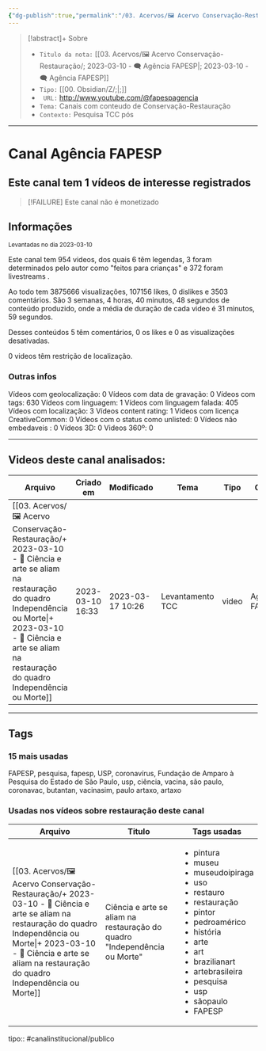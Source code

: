 ```yaml
---
{"dg-publish":true,"permalink":"/03. Acervos/🖼️ Acervo Conservação-Restauração/; 2023-03-10 - 🗨️ Agência FAPESP/","tags":["🖼️/🗨️"],"created":"2023-03-10T16:25:50.744-03:00","updated":"2023-03-17T10:26:36.945-03:00"}
---
```


>[!abstract]+ Sobre
>- `Titulo da nota:`  [[03. Acervos/🖼️ Acervo Conservação-Restauração/; 2023-03-10 - 🗨️ Agência FAPESP\|; 2023-03-10 - 🗨️ Agência FAPESP]]
>- `Tipo:`  [[00. Obsidian/Z/;\|;]]
>- ` URL:` http://www.youtube.com/@fapespagencia
>- `Tema:`  Canais com conteudo de Conservação-Restauração
>- ` Contexto: ` Pesquisa TCC pós
***

# Canal Agência FAPESP
## Este canal tem 1 vídeos de interesse registrados
>[!FAILURE] Este canal não é monetizado

## Informações
<small> Levantadas no dia 2023-03-10 </small>


Este canal tem 954 videos, dos quais 6 têm legendas, 3 foram determinados pelo autor como "feitos para crianças" e 372 foram livestreams .

Ao todo tem 3875666 visualizações, 107156 likes, 0 dislikes e 3503 comentários.
São 3 semanas, 4 horas, 40 minutos, 48 segundos de conteúdo produzido, onde a média de duração de cada video é 31 minutos, 59 segundos.

Desses conteúdos 5 têm comentários, 0 os likes e 0 as visualizações desativadas.

0 videos têm restrição de localização.

### Outras infos

Vídeos com geolocalização: 0
Vídeos com data de gravação: 0
Vídeos com tags: 630
Vídeos com linguagem: 1
Vídeos com linguagem falada: 405
Vídeos com localização: 3
Vídeos content rating: 1
Vídeos com licença CreativeCommon: 0
Vídeos com o status como unlisted: 0
Vídeos não embedaveis : 0
Vídeos 3D: 0
Videos 360º: 0

***
## Videos deste canal analisados:
| Arquivo                                                                                                                                                                                                                                            | Criado em        | Modificado       | Tema             | Tipo  | Canal          |
| -------------------------------------------------------------------------------------------------------------------------------------------------------------------------------------------------------------------------------------------------- | ---------------- | ---------------- | ---------------- | ----- | -------------- |
| [[03. Acervos/🖼️ Acervo Conservação-Restauração/+ 2023-03-10   -  🎥️ Ciência e arte se aliam na restauração do quadro Independência ou Morte\|+ 2023-03-10   -  🎥️ Ciência e arte se aliam na restauração do quadro Independência ou Morte]] | 2023-03-10 16:33 | 2023-03-17 10:26 | Levantamento TCC | video | Agência FAPESP |

***

## Tags
### 15 mais usadas

FAPESP, pesquisa, fapesp, USP, coronavírus, Fundação de Amparo à Pesquisa do Estado de São Paulo, usp, ciência, vacina, são paulo, coronavac, butantan, vacinasim, paulo artaxo, artaxo

### Usadas nos vídeos sobre restauração deste canal
| Arquivo                                                                                                                                                                                                                                            | Titulo                                                                    | Tags usadas                                                                                                                                                                                                                                                                                            |
| -------------------------------------------------------------------------------------------------------------------------------------------------------------------------------------------------------------------------------------------------- | ------------------------------------------------------------------------- | ------------------------------------------------------------------------------------------------------------------------------------------------------------------------------------------------------------------------------------------------------------------------------------------------------ |
| [[03. Acervos/🖼️ Acervo Conservação-Restauração/+ 2023-03-10   -  🎥️ Ciência e arte se aliam na restauração do quadro Independência ou Morte\|+ 2023-03-10   -  🎥️ Ciência e arte se aliam na restauração do quadro Independência ou Morte]] | Ciência e arte se aliam na restauração do quadro "Independência ou Morte" | <ul><li>pintura</li><li>museu</li><li>museudoipiraga</li><li>uso</li><li>restauro</li><li>restauração</li><li>pintor</li><li>pedroamérico</li><li>história</li><li>arte</li><li>art</li><li>brazilianart</li><li>artebrasileira</li><li>pesquisa</li><li>usp</li><li>sãopaulo</li><li>FAPESP</li></ul> |



tipo:: #canalinstitucional/publico